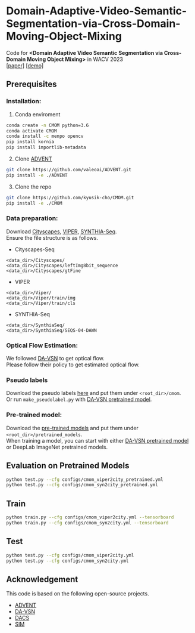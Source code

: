 # Domain-Adaptive-Video-Semantic-Segmentation-via-Cross-Domain-Moving-Object-Mixing
Code for **&lt;Domain Adaptive Video Semantic Segmentation via Cross-Domain Moving Object Mixing>** in WACV 2023    
[[paper]](https://openaccess.thecvf.com/content/WACV2023/html/Cho_Domain_Adaptive_Video_Semantic_Segmentation_via_Cross-Domain_Moving_Object_Mixing_WACV_2023_paper.html) [[demo]](https://www.youtube.com/watch?v=xrfe21mNQh0)

## Prerequisites
### Installation:
1. Conda enviroment
```bash
conda create -n CMOM python=3.6
conda activate CMOM
conda install -c menpo opencv
pip install kornia
pip install importlib-metadata
```

2. Clone [ADVENT](https://github.com/valeoai/ADVENT)
```bash
git clone https://github.com/valeoai/ADVENT.git
pip install -e ./ADVENT
```

3. Clone the repo
```bash
git clone https://github.com/kyusik-cho/CMOM.git
pip install -e ./CMOM
```

### Data preparation:
Download [Cityscapes](https://www.cityscapes-dataset.com/), [VIPER](https://playing-for-benchmarks.org/download/), [SYNTHIA-Seq](http://synthia-dataset.cvc.uab.cat/SYNTHIA_SEQS/SYNTHIA-SEQS-04-DAWN.rar).    
Ensure the file structure is as follows.

- Cityscapes-Seq
```
<data_dir>/Cityscapes/
<data_dir>/Cityscapes/leftImg8bit_sequence
<data_dir>/Cityscapes/gtFine
```

- VIPER
```
<data_dir>/Viper/
<data_dir>/Viper/train/img
<data_dir>/Viper/train/cls
```

- SYNTHIA-Seq
```
<data_dir>/SynthiaSeq/
<data_dir>/SynthiaSeq/SEQS-04-DAWN
```

### Optical Flow Estimation:
We followed [DA-VSN](https://github.com/Dayan-Guan/DA-VSN) to get optical flow.    
Please follow their policy to get estimated optical flow.

### Pseudo labels
Download the pseudo labels [here](https://drive.google.com/drive/folders/1pomtz6zUJwmj5Lhrjyy1l-K6vYhVfCaM?usp=sharing) and put them under `<root_dir>/cmom`.    
Or run `make_pseudolabel.py` with [DA-VSN pretrained model](https://github.com/Dayan-Guan/DA-VSN).

### Pre-trained model:
Download the [pre-trained models](https://drive.google.com/drive/folders/1BepeA09R9a5M2qKnCtiVCy_4dela68JV?usp=sharing) and put them under `<root_dir>/pretrained_models`.    
When training a model, you can start with either [DA-VSN pretrained model](https://github.com/Dayan-Guan/DA-VSN) or DeepLab ImageNet pretrained models.


## Evaluation on Pretrained Models
```bash
python test.py --cfg configs/cmom_viper2city_pretrained.yml
python test.py --cfg configs/cmom_syn2city_pretrained.yml
```


## Train
```bash
python train.py --cfg configs/cmom_viper2city.yml --tensorboard 
python train.py --cfg configs/cmom_syn2city.yml --tensorboard 
```


## Test
```bash
python test.py --cfg configs/cmom_viper2city.yml
python test.py --cfg configs/cmom_syn2city.yml
```


## Acknowledgement
This code is based on the following open-source projects. 
- [ADVENT](https://github.com/valeoai/ADVENT)
- [DA-VSN](https://github.com/Dayan-Guan/DA-VSN)
- [DACS](https://github.com/vikolss/DACS)
- [SIM](https://github.com/SHI-Labs/Unsupervised-Domain-Adaptation-with-Differential-Treatment)
 

